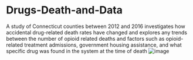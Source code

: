 # Drugs-Death-and-Data
A study of Connecticut counties between 2012 and 2016 investigates how accidental drug-related death rates have changed and explores any trends between the number of opioid related deaths and factors such as opioid-related treatment admissions, government housing assistance, and what specific drug was found in the system at the time of death
![image](https://user-images.githubusercontent.com/17501941/168500557-0a883b1d-1494-4d53-80e6-d0510f844414.png)
